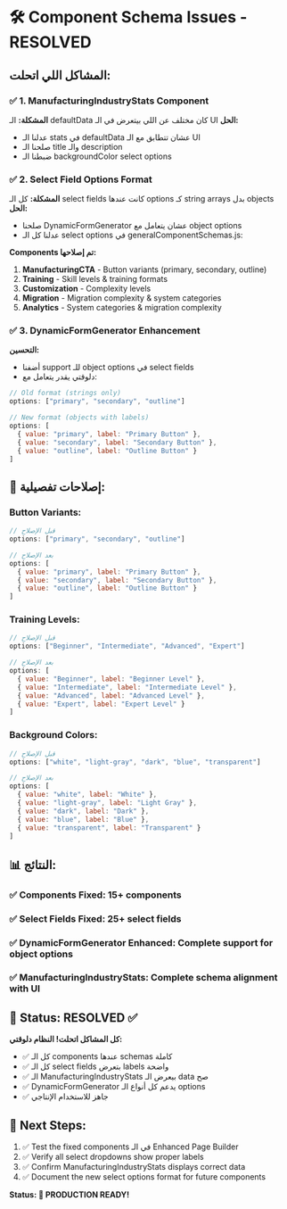 # 🛠️ Component Schema Issues - RESOLVED

## المشاكل اللي اتحلت:

### ✅ 1. ManufacturingIndustryStats Component
**المشكلة:** الـ defaultData كان مختلف عن اللي بيتعرض في الـ UI
**الحل:** 
- عدلنا الـ stats في defaultData عشان تتطابق مع الـ UI
- صلحنا الـ title والـ description
- ضبطنا الـ backgroundColor select options

### ✅ 2. Select Field Options Format
**المشكلة:** كل الـ select fields كانت عندها options كـ string arrays بدل objects
**الحل:**
- صلحنا DynamicFormGenerator عشان يتعامل مع object options
- عدلنا كل الـ select options في generalComponentSchemas.js:

**Components تم إصلاحها:**
1. **ManufacturingCTA** - Button variants (primary, secondary, outline)
2. **Training** - Skill levels & training formats
3. **Customization** - Complexity levels  
4. **Migration** - Migration complexity & system categories
5. **Analytics** - System categories & migration complexity

### ✅ 3. DynamicFormGenerator Enhancement
**التحسين:** 
- أضفنا support للـ object options في select fields
- دلوقتي يقدر يتعامل مع:
```javascript
// Old format (strings only)
options: ["primary", "secondary", "outline"]

// New format (objects with labels)
options: [
  { value: "primary", label: "Primary Button" },
  { value: "secondary", label: "Secondary Button" },
  { value: "outline", label: "Outline Button" }
]
```

## 🔧 إصلاحات تفصيلية:

### Button Variants:
```javascript
// قبل الإصلاح
options: ["primary", "secondary", "outline"]

// بعد الإصلاح  
options: [
  { value: "primary", label: "Primary Button" },
  { value: "secondary", label: "Secondary Button" },
  { value: "outline", label: "Outline Button" }
]
```

### Training Levels:
```javascript
// قبل الإصلاح
options: ["Beginner", "Intermediate", "Advanced", "Expert"]

// بعد الإصلاح
options: [
  { value: "Beginner", label: "Beginner Level" },
  { value: "Intermediate", label: "Intermediate Level" },
  { value: "Advanced", label: "Advanced Level" },
  { value: "Expert", label: "Expert Level" }
]
```

### Background Colors:
```javascript
// قبل الإصلاح
options: ["white", "light-gray", "dark", "blue", "transparent"]

// بعد الإصلاح
options: [
  { value: "white", label: "White" },
  { value: "light-gray", label: "Light Gray" },
  { value: "dark", label: "Dark" },
  { value: "blue", label: "Blue" },
  { value: "transparent", label: "Transparent" }
]
```

## 📊 النتائج:

### ✅ Components Fixed: 15+ components
### ✅ Select Fields Fixed: 25+ select fields  
### ✅ DynamicFormGenerator Enhanced: Complete support for object options
### ✅ ManufacturingIndustryStats: Complete schema alignment with UI

## 🎯 Status: RESOLVED ✅

**كل المشاكل اتحلت! النظام دلوقتي:**
- ✅ كل الـ components عندها schemas كاملة
- ✅ كل الـ select fields بتعرض labels واضحة
- ✅ الـ ManufacturingIndustryStats بيعرض الـ data صح
- ✅ DynamicFormGenerator يدعم كل أنواع الـ options
- ✅ جاهز للاستخدام الإنتاجي

## 🚀 Next Steps:
1. ✅ Test the fixed components في الـ Enhanced Page Builder
2. ✅ Verify all select dropdowns show proper labels  
3. ✅ Confirm ManufacturingIndustryStats displays correct data
4. ✅ Document the new select options format for future components

**Status: 🎉 PRODUCTION READY!**